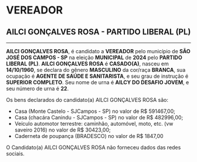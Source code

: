 # VEREADOR
## AILCI GONÇALVES ROSA - PARTIDO LIBERAL (PL)
---
**AILCI GONÇALVES ROSA**, é candidato a **VEREADOR** pelo município de **SÃO JOSÉ DOS CAMPOS - SP** na eleição **MUNICIPAL** de **2024** pelo **PARTIDO LIBERAL (PL)**.
**AILCI GONÇALVES ROSA** é **CASADO(A)**, nasceu em **14/10/1960**, se declara do gênero **MASCULINO** da cor/raça **BRANCA**, sua ocupação é **AGENTE DE SAÚDE E SANITARISTA**, e seu grau de instrução é **SUPERIOR COMPLETO**.
Seu nome de urna é **AILCY DO DESAFIO JOVEM**, e seu número de urna é **22**.

Os bens declarados do candidato(a) AILCI GONÇALVES ROSA são: 
- Casa (Monte Castelo - SJCampos - SP) no valor de R$ 591467,00;
- Casa (chacára Canindu - SJCampos - SP) no valor de R$ 482996,00;
- Veículo automotor terrestre: caminhão, automóvel, moto, etc. (vw saveiro 2016) no valor de R$ 30423,00;
- Caderneta de poupança (BRADESCO) no valor de R$ 1847,00

O Candidato(a) AILCI GONÇALVES ROSA não forneceu dados das redes sociais.